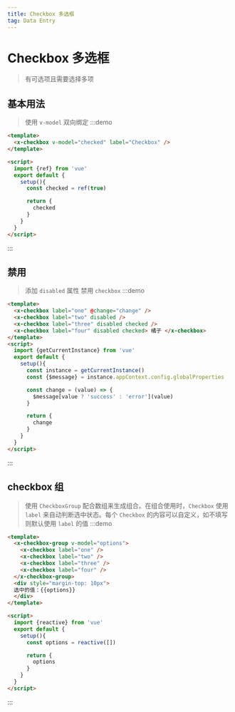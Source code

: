 ```yaml
---
title: Checkbox 多选框
tag: Data Entry
---
```


# Checkbox 多选框
> 有可选项且需要选择多项

## 基本用法
> 使用 `v-model` 双向绑定
:::demo
```html
<template>
  <x-checkbox v-model="checked" label="Checkbox" />
</template>

<script>
  import {ref} from 'vue'
  export default {
    setup(){
      const checked = ref(true)

      return {
        checked
      }
    }
  }
</script>
```
:::

## 禁用
> 添加 `disabled` 属性 禁用 `checkbox`
:::demo
```html
<template>
  <x-checkbox label="one" @change="change" />
  <x-checkbox label="two" disabled />
  <x-checkbox label="three" disabled checked />
  <x-checkbox label="four" disabled checked> 橘子 </x-checkbox>
</template>
<script>
  import {getCurrentInstance} from 'vue'
  export default {
    setup(){
      const instance = getCurrentInstance()
      const {$message} = instance.appContext.config.globalProperties

      const change = (value) => {
        $message[value ? 'success' : 'error'](value)
      }

      return {
        change
      }
    }
  }
</script>
```
::: 

## checkbox 组
>使用 `CheckboxGroup` 配合数组来生成组合。在组合使用时，`Checkbox` 使用 `label` 来自动判断选中状态。每个 `Checkbox` 的内容可以自定义，如不填写则默认使用 `label` 的值
:::demo
```html
<template>
  <x-checkbox-group v-model="options">
    <x-checkbox label="one" />
    <x-checkbox label="two" />
    <x-checkbox label="three" />
    <x-checkbox label="four" />
  </x-checkbox-group>
  <div style="margin-top: 10px">
  选中的值：{{options}}
  </div>
</template>

<script>
  import {reactive} from 'vue'
  export default {
    setup(){
      const options = reactive([])

      return {
        options
      }
    }
  }
</script>
```
:::

